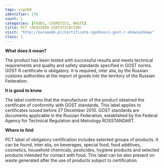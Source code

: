 ```yaml
---
tags: signEN
identifier: 178
count: 1
categories: [FOODS, COSMETICS, WASTE]
title: PCT (REQUIRED CERTIFICATION)
visit: "http://bureaukb.pl/Certificate-zgodnosci-gost-r-obowiazkowy"
class: 1
---
```

**What does it mean?**

The product has been tested with successful results and meets technical requirements and quality and safety standards specified in GOST norms. GOST R certificate is obligatory. It is required, inter alia, by the Russian customs authorities at the import of goods into the territory of the Russian Federation.

**It is good to know**

The label confirms that the manufacturer of the product obtained the certificate of conformity with GOST standards. This label applies to certificates issued before 27 December 2010. GOST standards are documents applicable in the Russian Federation, established by the Federal Agency for Technical Regulation and Metrology ROSSTANDART.

**Where to find**

PCT label of obligatory certification includes selected groups of products. It can be found, inter alia, on beverages, special food, food additives, cosmetics, household chemicals, pesticides, hygiene products and selected products intended for contact with food. This label can be also present on waste generated after the use of products subject to certification.